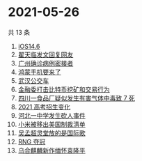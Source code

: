# 2021-05-26

共 13 条

<!-- BEGIN -->
<!-- 最后更新时间 Wed May 26 2021 15:34:14 GMT+0800 (China Standard Time) -->

1. [iOS14.6](https://www.zhihu.com/search?q=ios14.6)
2. [翟天临发文回复网友](https://www.zhihu.com/search?q=翟天临)
3. [广州确诊病例密接者](https://www.zhihu.com/search?q=广州疫情)
4. [鸿蒙手机要来了](https://www.zhihu.com/search?q=华为鸿蒙)
5. [武汉公交车](https://www.zhihu.com/search?q=武汉公交车)
6. [金融委打击比特币挖矿和交易行为](https://www.zhihu.com/search?q=金融委打击比特币)
7. [四川一食品厂疑似发生有害气体中毒致 7 死](https://www.zhihu.com/search?q=四川食品厂)
8. [2021 高考招生变化](https://www.zhihu.com/search?q=高考招生)
9. [河北一中学发生砍人事件](https://www.zhihu.com/search?q=河北中学砍人)
10. [小米被移出美国制裁清单](https://www.zhihu.com/search?q=小米美国和解)
11. [吴孟超灵堂放的是国际歌](https://www.zhihu.com/search?q=吴孟超)
12. [RNG 夺冠](https://www.zhihu.com/search?q=rng)
13. [乌合麒麟新作缅怀袁隆平](https://www.zhihu.com/search?q=乌合麒麟新作)

<!-- END -->
